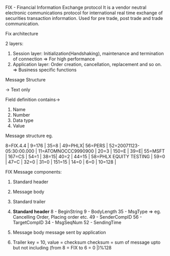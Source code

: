FIX - Financial Information Exchange protocol
It is a vendor neutral electronic communications protocol for international real time exchange of securities transaction information.
Used for pre trade, post trade and trade communication.

Fix architecture

2 layers:
1. Session layer: Initialization(Handshaking), maintenance and termination of connection => For high performance
2. Application layer: Order creation, cancellation, replacement and so on. => Business specific functions

Message Structure

-> Text only

Field definition contains->
1. Name
2. Number
3. Data type
4. Value

Message structure
eg. 

8=FIX.4.4 | 9=176 | 35=8 | 49=PHLX| 56=PERS | 52=20071123-05:30:00.000 | 11=ATOMNOCCC9990900 | 20=3 | 150=E | 39=E| 55=MSFT | 167=CS | 54=1 | 38=15| 40=2 | 44=15 | 58=PHLX EQUITY TESTING | 59=0 | 47=C | 32=0 | 31=0 | 151=15 | 14=0 | 6=0 | 10=128 |

FIX Message components: 
1. Standard header
2. Message body
3. Standard trailer

1. **Standard header**
  8 - BeginString
  9 - BodyLength
  35 - MsgType => eg. Cancelling Order, Placing order etc.
  49 - SenderCompID
  56 - TargetCompID
  34 - MsgSeqNum
  52 - SendingTime
  
  
2. Message body
  message sent by application
  
3. Trailer
  key = 10, value = checksum
  checksum = sum of message upto but not including (from 8 = FIX to 6 = 0 |)%128



